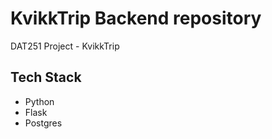 # KvikkTrip Backend repository
DAT251 Project - KvikkTrip
## Tech Stack
- Python
- Flask
- Postgres


